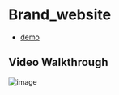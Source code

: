 # Brand_website
* [demo](https://jiang-jian-lin.github.io/Brand_website/)
## Video Walkthrough
![image](https://github.com/Loserbirdman5566/Html-CSS-Personal_website/blob/master/Html%E3%80%81Css-Personal_Website.gif)
